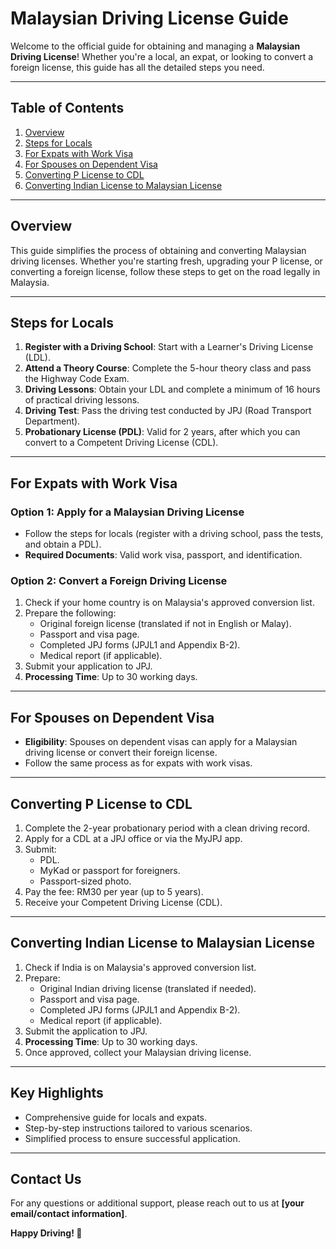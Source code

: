 # Malaysian Driving License Guide

Welcome to the official guide for obtaining and managing a **Malaysian Driving License**! Whether you're a local, an expat, or looking to convert a foreign license, this guide has all the detailed steps you need.

---

## Table of Contents

1. [Overview](#overview)
2. [Steps for Locals](#steps-for-locals)
3. [For Expats with Work Visa](#for-expats-with-work-visa)
4. [For Spouses on Dependent Visa](#for-spouses-on-dependent-visa)
5. [Converting P License to CDL](#converting-p-license-to-cdl)
6. [Converting Indian License to Malaysian License](#converting-indian-license-to-malaysian-license)

---

## Overview

This guide simplifies the process of obtaining and converting Malaysian driving licenses. Whether you're starting fresh, upgrading your P license, or converting a foreign license, follow these steps to get on the road legally in Malaysia.

---

## Steps for Locals

1. **Register with a Driving School**: Start with a Learner's Driving License (LDL).
2. **Attend a Theory Course**: Complete the 5-hour theory class and pass the Highway Code Exam.
3. **Driving Lessons**: Obtain your LDL and complete a minimum of 16 hours of practical driving lessons.
4. **Driving Test**: Pass the driving test conducted by JPJ (Road Transport Department).
5. **Probationary License (PDL)**: Valid for 2 years, after which you can convert to a Competent Driving License (CDL).

---

## For Expats with Work Visa

### Option 1: Apply for a Malaysian Driving License

- Follow the steps for locals (register with a driving school, pass the tests, and obtain a PDL).
- **Required Documents**: Valid work visa, passport, and identification.

### Option 2: Convert a Foreign Driving License

1. Check if your home country is on Malaysia's approved conversion list.
2. Prepare the following:
   - Original foreign license (translated if not in English or Malay).
   - Passport and visa page.
   - Completed JPJ forms (JPJL1 and Appendix B-2).
   - Medical report (if applicable).
3. Submit your application to JPJ.
4. **Processing Time**: Up to 30 working days.

---

## For Spouses on Dependent Visa

- **Eligibility**: Spouses on dependent visas can apply for a Malaysian driving license or convert their foreign license.
- Follow the same process as for expats with work visas.

---

## Converting P License to CDL

1. Complete the 2-year probationary period with a clean driving record.
2. Apply for a CDL at a JPJ office or via the MyJPJ app.
3. Submit:
   - PDL.
   - MyKad or passport for foreigners.
   - Passport-sized photo.
4. Pay the fee: RM30 per year (up to 5 years).
5. Receive your Competent Driving License (CDL).

---

## Converting Indian License to Malaysian License

1. Check if India is on Malaysia's approved conversion list.
2. Prepare:
   - Original Indian driving license (translated if needed).
   - Passport and visa page.
   - Completed JPJ forms (JPJL1 and Appendix B-2).
   - Medical report (if applicable).
3. Submit the application to JPJ.
4. **Processing Time**: Up to 30 working days.
5. Once approved, collect your Malaysian driving license.

---

## Key Highlights

- Comprehensive guide for locals and expats.
- Step-by-step instructions tailored to various scenarios.
- Simplified process to ensure successful application.

---

## Contact Us

For any questions or additional support, please reach out to us at **[your email/contact information]**.

**Happy Driving! 🚗**
